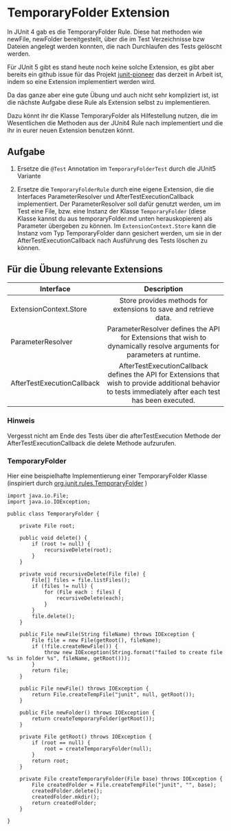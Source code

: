 # TemporaryFolder Extension

In JUnit 4 gab es die TemporaryFolder Rule. Diese hat methoden wie newFile, newFolder bereitgestellt, über die im Test Verzeichnisse bzw Dateien angelegt werden konnten, die nach Durchlaufen des Tests gelöscht werden.

Für JUnit 5 gibt es stand heute noch keine solche Extension, es gibt aber bereits ein github issue für das Projekt [junit-pioneer](https://github.com/junit-pioneer/junit-pioneer/issues/39) das derzeit in Arbeit ist, indem so eine Extension implementiert werden wird.


Da das ganze aber eine gute Übung und auch nicht sehr kompliziert ist, ist die nächste Aufgabe diese Rule als Extension selbst zu implementieren.

Dazu könnt ihr die Klasse TemporaryFolder als Hilfestellung nutzen, die im Wesentlichen die Methoden aus der JUnit4 Rule nach implementiert und die ihr in eurer neuen Extension benutzen könnt.

## Aufgabe
1) Ersetze die ``@Test`` Annotation im ``TemporaryFolderTest`` durch die JUnit5 Variante

2) Ersetze die ``TemporaryFolderRule`` durch eine eigene Extension, die die Interfaces ParameterResolver und AfterTestExecutionCallback implementiert. Der ParameterResolver soll dafür genutzt werden, um im Test eine File, bzw. eine Instanz der Klasse ``TemporaryFolder`` (diese Klasse kannst du aus temporaryFolder.md unten herauskopieren) als Parameter übergeben zu können. Im ``ExtensionContext.Store`` kann die Instanz vom Typ TemporaryFolder dann gesichert werden, um sie in der AfterTestExecutionCallback nach Ausführung des Tests löschen zu können.

## Für die Übung relevante Extensions
| Interface | Description |
| ---------- |:----------:|
| ExtensionContext.Store | Store provides methods for extensions to save and retrieve data. |
| ParameterResolver | ParameterResolver defines the API for Extensions that wish to dynamically resolve arguments for parameters at runtime. |
| AfterTestExecutionCallback | AfterTestExecutionCallback defines the API for Extensions that wish to provide additional behavior to tests immediately after each test has been executed. |

### Hinweis
Vergesst nicht am Ende des Tests über die afterTestExecution Methode der AfterTestExecutionCallback die delete Methode aufzurufen.

### TemporaryFolder
Hier eine beispielhafte Implementierung einer TemporaryFolder Klasse (inspiriert durch [org.junit.rules.TemporaryFolder](https://github.com/junit-team/junit4/blob/master/src/main/java/org/junit/rules/TemporaryFolder.java) )

```
import java.io.File;
import java.io.IOException;

public class TemporaryFolder {

	private File root;

	public void delete() {
		if (root != null) {
			recursiveDelete(root);
		}
	}

	private void recursiveDelete(File file) {
		File[] files = file.listFiles();
		if (files != null) {
			for (File each : files) {
				recursiveDelete(each);
			}
		}
		file.delete();
	}

	public File newFile(String fileName) throws IOException {
		File file = new File(getRoot(), fileName);
		if (!file.createNewFile()) {
			throw new IOException(String.format("failed to create file %s in folder %s", fileName, getRoot()));
		}
		return file;
	}

	public File newFile() throws IOException {
		return File.createTempFile("junit", null, getRoot());
	}

	public File newFolder() throws IOException {
		return createTemporaryFolder(getRoot());
	}

	private File getRoot() throws IOException {
		if (root == null) {
			root = createTemporaryFolder(null);
		}
		return root;
	}

	private File createTemporaryFolder(File base) throws IOException {
		File createdFolder = File.createTempFile("junit", "", base);
		createdFolder.delete();
		createdFolder.mkdir();
		return createdFolder;
	}

}

```
